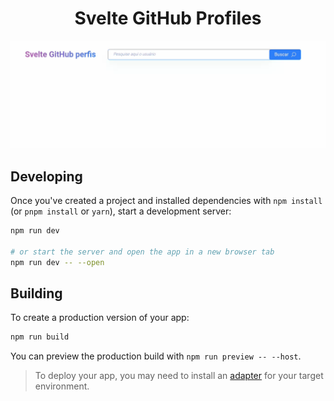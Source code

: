 <h1 align="center">Svelte GitHub Profiles</h1>

![app gif](./screenshot/app.gif)

## Developing

Once you've created a project and installed dependencies with `npm install` (or `pnpm install` or `yarn`), start a development server:

```bash
npm run dev

# or start the server and open the app in a new browser tab
npm run dev -- --open
```

## Building

To create a production version of your app:

```bash
npm run build
```

You can preview the production build with `npm run preview -- --host`.

> To deploy your app, you may need to install an [adapter](https://kit.svelte.dev/docs/adapters) for your target environment.
